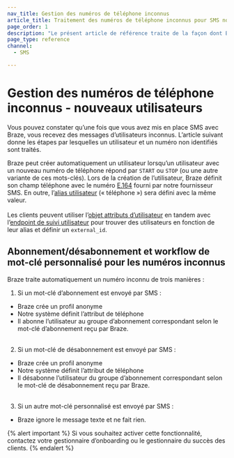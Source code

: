 ```yaml
---
nav_title: Gestion des numéros de téléphone inconnus
article_title: Traitement des numéros de téléphone inconnus pour SMS non natif
page_order: 1
description: "Le présent article de référence traite de la façon dont Braze va gérer les numéros de téléphone inconnus pour les utilisateurs SMS non natifs."
page_type: reference
channel:
  - SMS

---
```


# Gestion des numéros de téléphone inconnus - nouveaux utilisateurs

Vous pouvez constater qu’une fois que vous avez mis en place SMS avec Braze, vous recevez des messages d’utilisateurs inconnus. L’article suivant donne les étapes par lesquelles un utilisateur et un numéro non identifiés sont traités.

Braze peut créer automatiquement un utilisateur lorsqu’un utilisateur avec un nouveau numéro de téléphone répond par `START` ou `STOP` (ou une autre variante de ces mots-clés).  Lors de la création de l’utilisateur, Braze définit son champ téléphone avec le numéro [E.164][e.164] fourni par notre fournisseur SMS.  En outre, l’[alias utilisateur][ualink] (« téléphone ») sera défini avec la même valeur.<br><br>Les clients peuvent utiliser l’[objet attributs d’utilisateur][uaolink] en tandem avec l’[endpoint de suivi utilisateur][telink] pour trouver des utilisateurs en fonction de leur alias et définir un `external_id`.

## Abonnement/désabonnement et workflow de mot-clé personnalisé pour les numéros inconnus

Braze traite automatiquement un numéro inconnu de trois manières :
1. Si un mot-clé d’abonnement est envoyé par SMS :
  * Braze crée un profil anonyme
  * Notre système définit l’attribut de téléphone
  * Il abonne l’utilisateur au groupe d’abonnement correspondant selon le mot-clé d’abonnement reçu par Braze.<br><br>
2. Si un mot-clé de désabonnement est envoyé par SMS :
  * Braze crée un profil anonyme
  * Notre système définit l’attribut de téléphone
  * Il désabonne l’utilisateur du groupe d’abonnement correspondant selon le mot-clé de désabonnement reçu par Braze.<br><br>
3. Si un autre mot-clé personnalisé est envoyé par SMS :
  * Braze ignore le message texte et ne fait rien.

{% alert important %}
Si vous souhaitez activer cette fonctionnalité, contactez votre gestionnaire d’onboarding ou le gestionnaire du succès des clients.
{% endalert %}

[ualink]: {{site.baseurl}}/api/objects_filters/user_alias_object/
[telink]: {{site.baseurl}}/api/endpoints/user_data/post_user_track/
[uaolink]: {{site.baseurl}}/api/objects_filters/user_attributes_object/
[e.164]: https://en.wikipedia.org/wiki/E.164
